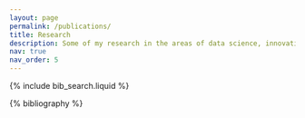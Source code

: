 ```yaml
---
layout: page
permalink: /publications/
title: Research
description: Some of my research in the areas of data science, innovation, internation and labor economics as well as machine learning.
nav: true
nav_order: 5
---
```


<!-- _pages/publications.md -->

<!-- Bibsearch Feature -->

{% include bib_search.liquid %}

<div class="publications">

{% bibliography %}

</div>
